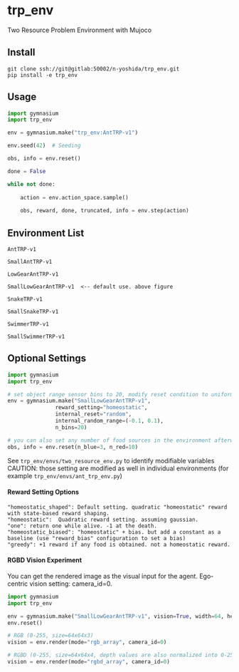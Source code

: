 # trp_env
Two Resource Problem Environment with Mujoco

## Install
```shell
git clone ssh://git@gitlab:50002/n-yoshida/trp_env.git
pip install -e trp_env
```

## Usage
```python
import gymnasium
import trp_env

env = gymnasium.make("trp_env:AntTRP-v1")

env.seed(42)  # Seeding

obs, info = env.reset()

done = False

while not done:
    
    action = env.action_space.sample()
    
    obs, reward, done, truncated, info = env.step(action)
```

## Environment List
```shell
AntTRP-v1

SmallAntTRP-v1

LowGearAntTRP-v1

SmallLowGearAntTRP-v1  <-- default use. above figure

SnakeTRP-v1

SmallSnakeTRP-v1

SwimmerTRP-v1

SmallSwimmerTRP-v1
```

## Optional Settings

```python
import gymnasium
import trp_env

# set object range sensor bins to 20, modify reset condition to uniformly random samples in internal_random_range
env = gymnasium.make("SmallLowGearAntTRP-v1",
               reward_setting="homeostatic",
               internal_reset="random",
               internal_random_range=(-0.1, 0.1),
               n_bins=20)

# you can also set any number of food sources in the environment afterword
obs, info = env.reset(n_blue=3, n_red=10)
```

See `trp_env/envs/two_resource_env.py` to identify modifiable variables
CAUTION: those setting are modified as well in individual environments (for example `trp_env/envs/ant_trp_env.py`)

#### Reward Setting Options
```
"homeostatic_shaped": Default setting. quadratic "homeostatic" reward with state-based reward shaping.
"homeostatic":  Quadratic reward setting. assuming gaussian.
"one": return one while alive. -1 at the death.
"homeostatic_biased": "homeostatic" + bias. but add a constant as a baseline (use "reward_bias" configuration to set a bias)
"greedy": +1 reward if any food is obtained. not a homeostatic reward.
```

#### RGBD Vision Experiment

You can get the rendered image as the visual input for the agent.
Ego-centric vision setting: camera_id=0.

```python
import gymnasium
import trp_env

env = gymnasium.make("SmallLowGearAntTRP-v1", vision=True, width=64, height=64)
env.reset()

# RGB (0-255, size=64x64x3)
vision = env.render(mode="rgb_array", camera_id=0)

# RGBD (0-255, size=64x64x4, depth values are also normalized into 0-255)
vision = env.render(mode="rgbd_array", camera_id=0)
```
